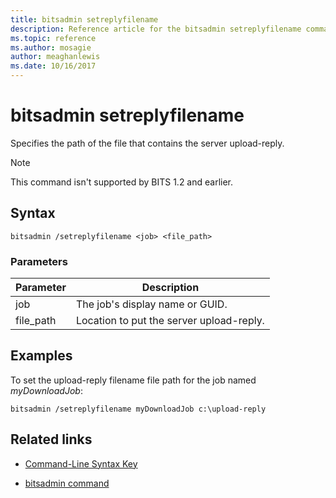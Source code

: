 ```yaml
---
title: bitsadmin setreplyfilename
description: Reference article for the bitsadmin setreplyfilename command, which specifies the path of the file that contains the server upload-reply.
ms.topic: reference
ms.author: mosagie
author: meaghanlewis
ms.date: 10/16/2017
---
```


# bitsadmin setreplyfilename

Specifies the path of the file that contains the server upload-reply.

> [!NOTE]
> This command isn't supported by BITS 1.2 and earlier.

## Syntax

```
bitsadmin /setreplyfilename <job> <file_path>
```

### Parameters

| Parameter | Description |
| -------------- | -------------- |
| job | The job's display name or GUID. |
| file_path | Location to put the server upload-reply. |

## Examples

To set the upload-reply filename file path for the job named *myDownloadJob*:

```
bitsadmin /setreplyfilename myDownloadJob c:\upload-reply
```

## Related links

- [Command-Line Syntax Key](command-line-syntax-key.md)

- [bitsadmin command](bitsadmin.md)
